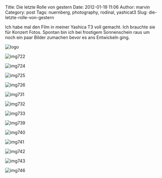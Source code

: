 Title: Die letzte Rolle von gestern
Date: 2012-01-19 11:06
Author: marvin
Category: post
Tags: nuernberg, photography, rodinal, yashicat3
Slug: die-letzte-rolle-von-gestern

Ich habe mal den Film in meiner Yashica T3 voll gemacht. Ich brauchte
sie für Konzert Fotos. Spontan bin ich bei frostigem Sonnenschein raus
um noch ein paar Bilder zumachen bevor es ans Entwickeln ging.

![logo]({static}/images/6719561699_cd8fa75773_b.jpg)

![img722]({static}/images/6719562557_b584c9404a_b.jpg)

![img724]({static}/images/6719563523_75bd43983d_b.jpg)

![img725]({static}/images/6719564403_87e1877f83_b.jpg)

![img726]({static}/images/6719565199_a36b925f88_b.jpg)

![img731]({static}/images/6719566613_55e863f3d5_b.jpg)

![img732]({static}/images/6719567379_c4d30f4e0b_b.jpg)

![img733]({static}/images/6719568283_9c053e3c38_b.jpg)

![img739]({static}/images/6719569355_819113aa60_b.jpg)

![img740]({static}/images/6719570237_904fcefd26_b.jpg)

![img741]({static}/images/6719571265_cfe0febbf3_b.jpg)

![img742]({static}/images/6719572075_1fb1ba3d1c_b.jpg)

![img743]({static}/images/6719572967_a14bccd3b6_b.jpg)

![img746]({static}/images/6719574133_344c85a820_b.jpg)

